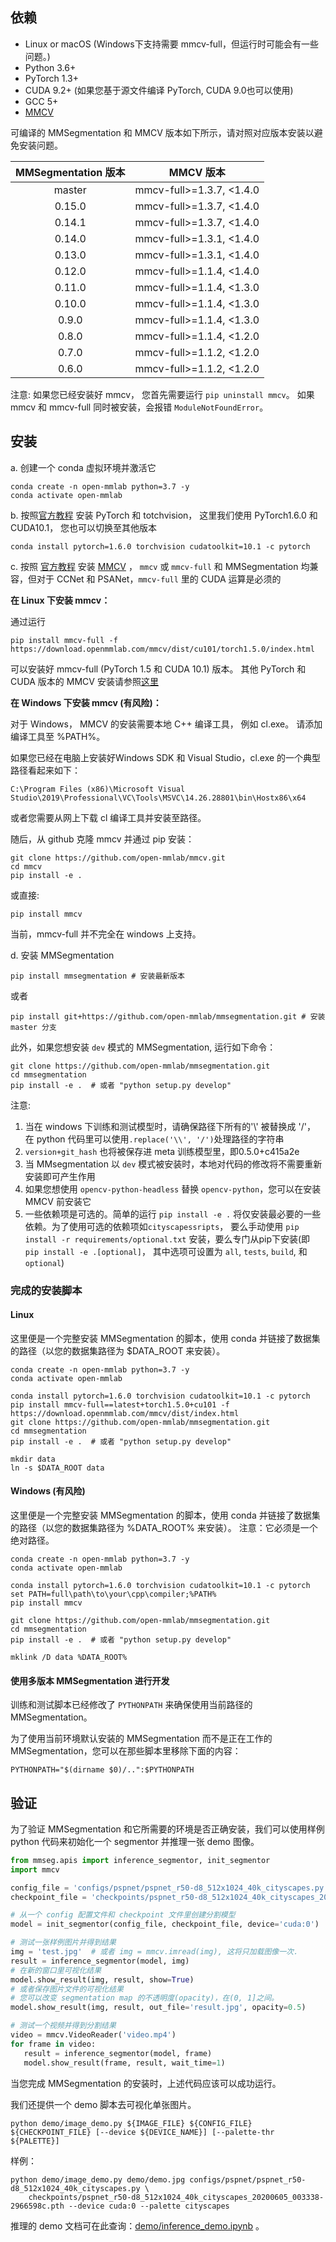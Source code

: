 ## 依赖

- Linux or macOS (Windows下支持需要 mmcv-full，但运行时可能会有一些问题。)
- Python 3.6+
- PyTorch 1.3+
- CUDA 9.2+ (如果您基于源文件编译 PyTorch, CUDA 9.0也可以使用)
- GCC 5+
- [MMCV](https://mmcv.readthedocs.io/en/latest/#installation)

可编译的 MMSegmentation 和 MMCV 版本如下所示，请对照对应版本安装以避免安装问题。

| MMSegmentation 版本 |    MMCV 版本     |
|:-------------------:|:-------------------:|
| master              | mmcv-full>=1.3.7, <1.4.0 |
| 0.15.0              | mmcv-full>=1.3.7, <1.4.0 |
| 0.14.1              | mmcv-full>=1.3.7, <1.4.0 |
| 0.14.0              | mmcv-full>=1.3.1, <1.4.0 |
| 0.13.0              | mmcv-full>=1.3.1, <1.4.0 |
| 0.12.0              | mmcv-full>=1.1.4, <1.4.0 |
| 0.11.0              | mmcv-full>=1.1.4, <1.3.0 |
| 0.10.0              | mmcv-full>=1.1.4, <1.3.0 |
| 0.9.0               | mmcv-full>=1.1.4, <1.3.0 |
| 0.8.0               | mmcv-full>=1.1.4, <1.2.0 |
| 0.7.0               | mmcv-full>=1.1.2, <1.2.0 |
| 0.6.0               | mmcv-full>=1.1.2, <1.2.0 |

注意: 如果您已经安装好 mmcv， 您首先需要运行 `pip uninstall mmcv`。
如果 mmcv 和 mmcv-full 同时被安装，会报错 `ModuleNotFoundError`。

## 安装

a. 创建一个 conda 虚拟环境并激活它

```shell
conda create -n open-mmlab python=3.7 -y
conda activate open-mmlab

```

b. 按照[官方教程](https://pytorch.org/) 安装 PyTorch 和 totchvision，
这里我们使用 PyTorch1.6.0 和 CUDA10.1，
您也可以切换至其他版本

```shell
conda install pytorch=1.6.0 torchvision cudatoolkit=10.1 -c pytorch
```

c. 按照 [官方教程](https://mmcv.readthedocs.io/en/latest/#installation)
安装 [MMCV](https://mmcv.readthedocs.io/en/latest/) ，
`mmcv` 或 `mmcv-full` 和 MMSegmentation 均兼容，但对于 CCNet 和 PSANet，`mmcv-full` 里的 CUDA 运算是必须的

**在 Linux 下安装 mmcv：**

通过运行

```shell
pip install mmcv-full -f https://download.openmmlab.com/mmcv/dist/cu101/torch1.5.0/index.html
```

可以安装好 mmcv-full (PyTorch 1.5 和 CUDA 10.1) 版本。
其他 PyTorch 和 CUDA 版本的 MMCV 安装请参照[这里](https://mmcv.readthedocs.io/en/latest/#install-with-pip)

**在 Windows 下安装 mmcv (有风险)：**

对于 Windows， MMCV 的安装需要本地 C++ 编译工具， 例如 cl.exe。 请添加编译工具至 %PATH%。

如果您已经在电脑上安装好Windows SDK 和 Visual Studio，cl.exe 的一个典型路径看起来如下：

```shell
C:\Program Files (x86)\Microsoft Visual Studio\2019\Professional\VC\Tools\MSVC\14.26.28801\bin\Hostx86\x64
```

或者您需要从网上下载 cl 编译工具并安装至路径。

随后，从 github 克隆 mmcv 并通过 pip 安装：

```shell
git clone https://github.com/open-mmlab/mmcv.git
cd mmcv
pip install -e .
```

或直接:

```shell
pip install mmcv
```

当前，mmcv-full 并不完全在 windows 上支持。

d. 安装 MMSegmentation

```shell
pip install mmsegmentation # 安装最新版本
```

或者

```shell
pip install git+https://github.com/open-mmlab/mmsegmentation.git # 安装 master 分支
```

此外，如果您想安装 `dev` 模式的 MMSegmentation, 运行如下命令：

```shell
git clone https://github.com/open-mmlab/mmsegmentation.git
cd mmsegmentation
pip install -e .  # 或者 "python setup.py develop"
```

注意:

1. 当在 windows 下训练和测试模型时，请确保路径下所有的'\\' 被替换成 '/'，
   在 python 代码里可以使用`.replace('\\', '/')`处理路径的字符串
2. `version+git_hash` 也将被保存进 meta 训练模型里，即0.5.0+c415a2e
3. 当 MMsegmentation 以 `dev` 模式被安装时，本地对代码的修改将不需要重新安装即可产生作用
4. 如果您想使用 `opencv-python-headless` 替换 `opencv-python`，您可以在安装 MMCV 前安装它
5. 一些依赖项是可选的。简单的运行 `pip install -e .` 将仅安装最必要的一些依赖。为了使用可选的依赖项如`cityscapessripts`，
   要么手动使用 `pip install -r requirements/optional.txt` 安装，要么专门从pip下安装(即 `pip install -e .[optional]`，
   其中选项可设置为 `all`, `tests`, `build`, 和 `optional`)

### 完成的安装脚本

#### Linux

这里便是一个完整安装 MMSegmentation 的脚本，使用 conda 并链接了数据集的路径（以您的数据集路径为 $DATA_ROOT 来安装）。

```shell
conda create -n open-mmlab python=3.7 -y
conda activate open-mmlab

conda install pytorch=1.6.0 torchvision cudatoolkit=10.1 -c pytorch
pip install mmcv-full==latest+torch1.5.0+cu101 -f https://download.openmmlab.com/mmcv/dist/index.html
git clone https://github.com/open-mmlab/mmsegmentation.git
cd mmsegmentation
pip install -e .  # 或者 "python setup.py develop"

mkdir data
ln -s $DATA_ROOT data
```

#### Windows (有风险)

这里便是一个完整安装 MMSegmentation 的脚本，使用 conda 并链接了数据集的路径（以您的数据集路径为 %DATA_ROOT% 来安装）。
注意：它必须是一个绝对路径。

```shell
conda create -n open-mmlab python=3.7 -y
conda activate open-mmlab

conda install pytorch=1.6.0 torchvision cudatoolkit=10.1 -c pytorch
set PATH=full\path\to\your\cpp\compiler;%PATH%
pip install mmcv

git clone https://github.com/open-mmlab/mmsegmentation.git
cd mmsegmentation
pip install -e .  # 或者 "python setup.py develop"

mklink /D data %DATA_ROOT%
```

#### 使用多版本 MMSegmentation 进行开发

训练和测试脚本已经修改了 `PYTHONPATH` 来确保使用当前路径的MMSegmentation。

为了使用当前环境默认安装的 MMSegmentation 而不是正在工作的 MMSegmentation，您可以在那些脚本里移除下面的内容：

```shell
PYTHONPATH="$(dirname $0)/..":$PYTHONPATH
```

## 验证

为了验证 MMSegmentation 和它所需要的环境是否正确安装，我们可以使用样例 python 代码来初始化一个 segmentor 并推理一张 demo 图像。

```python
from mmseg.apis import inference_segmentor, init_segmentor
import mmcv

config_file = 'configs/pspnet/pspnet_r50-d8_512x1024_40k_cityscapes.py'
checkpoint_file = 'checkpoints/pspnet_r50-d8_512x1024_40k_cityscapes_20200605_003338-2966598c.pth'

# 从一个 config 配置文件和 checkpoint 文件里创建分割模型
model = init_segmentor(config_file, checkpoint_file, device='cuda:0')

# 测试一张样例图片并得到结果
img = 'test.jpg'  # 或者 img = mmcv.imread(img), 这将只加载图像一次．
result = inference_segmentor(model, img)
# 在新的窗口里可视化结果
model.show_result(img, result, show=True)
# 或者保存图片文件的可视化结果
# 您可以改变 segmentation map 的不透明度(opacity)，在(0, 1]之间。
model.show_result(img, result, out_file='result.jpg', opacity=0.5)

# 测试一个视频并得到分割结果
video = mmcv.VideoReader('video.mp4')
for frame in video:
   result = inference_segmentor(model, frame)
   model.show_result(frame, result, wait_time=1)
```

当您完成 MMSegmentation 的安装时，上述代码应该可以成功运行。

我们还提供一个 demo 脚本去可视化单张图片。

```shell
python demo/image_demo.py ${IMAGE_FILE} ${CONFIG_FILE} ${CHECKPOINT_FILE} [--device ${DEVICE_NAME}] [--palette-thr ${PALETTE}]
```

样例：

```shell
python demo/image_demo.py demo/demo.jpg configs/pspnet/pspnet_r50-d8_512x1024_40k_cityscapes.py \
    checkpoints/pspnet_r50-d8_512x1024_40k_cityscapes_20200605_003338-2966598c.pth --device cuda:0 --palette cityscapes
```

推理的 demo 文档可在此查询：[demo/inference_demo.ipynb](../demo/inference_demo.ipynb) 。
